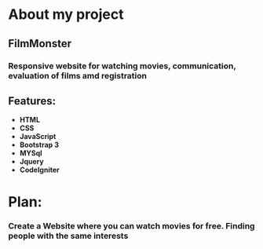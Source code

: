 # About my project
## FilmMonster 

### Responsive website for watching movies, communication, evaluation of films amd registration

## Features:
- **HTML**
- **CSS**
- **JavaScript**
- **Bootstrap 3**
- **MYSql**
- **Jquery**
- **CodeIgniter**

# Plan:
### Create a Website where you can watch movies for free. Finding people with the same interests
